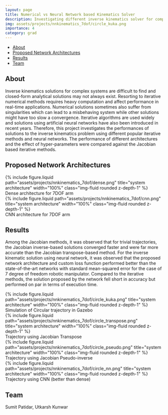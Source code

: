 ```yaml
---
layout: page
title: Numerical vs Neural Network based Kinematics Solver
description: Investigating different inverse kinematics solver for complex manipulators
img: assets/projects/nnkinematics_7dof/circle_kuka.png
importance: 4
category: grad
---
```


- [About](#about)
- [Proposed Network Architectures](#proposed-network-architectures)
- [Results](#results)
- [Team](#team)

## About

Inverse kinematics solutions for complex systems are difficult to find and
closed-form analytical solutions may not always exist. Resorting to iterative
numerical methods requires heavy computation and affect performance in
real-time applications. Numerical solutions sometimes also suffer from
singularities which can lead to a misbehaving system while other solutions
might have too slow a convergence. Iterative algorithms are used widely and
solutions using artificial neural networks have also been introduced in recent
years. Therefore, this project investigates the performances of solutions to
the inverse kinematics problem using different popular iterative methods and
neural networks. The performance of different architectures and the effect of
hyper-parameters were compared against the Jacobian based iterative methods.

## Proposed Network Architectures

<div class="row justify-content-md-center">
    <div class="col-sm-6 text-center">
        {% include
    figure.liquid path="assets/projects/nnkinematics_7dof/dense.png"
    title="system architecture" width="100%" class="img-fluid rounded
    z-depth-1" %}
        <div class="caption"> Dense architecture for 7DOF arm </div>
    </div>
    <div class="col-sm-6 text-center">
        {% include
    figure.liquid path="assets/projects/nnkinematics_7dof/cnn.png"
    title="system architecture" width="100%" class="img-fluid rounded
    z-depth-1" %}
        <div class="caption"> CNN architecture for 7DOF arm </div>
    </div>
</div>

## Results

Among the Jacobian methods, it was observed that for trivial trajectories, the
Jacobian inverse-based solutions converged faster and were far more accurate
than the Jacobian transpose-based method. For the inverse kinematic solution
using neural network, it was observed that the proposed network architecture
and custom loss function performed better than the state-of-the-art networks
with standard mean-squared error for the case of 7 degree of freedom robotic
manipulator. Compared to the iterative methods, the solution proposed by the
network fell short in accuracy but performed on par in terms of execution time.

<div class="row justify-content-md-center">
    <div class="col-sm-4 text-center">
        {% include
    figure.liquid path="assets/projects/nnkinematics_7dof/circle_kuka.png"
    title="system architecture" width="100%" class="img-fluid rounded
    z-depth-1" %}
        <div class="caption"> Simulation of Circular trajectory in Gazebo </div>
    </div>
    <div class="col-sm-6 text-center">
        {% include
    figure.liquid path="assets/projects/nnkinematics_7dof/circle_transpose.png"
    title="system architecture" width="100%" class="img-fluid rounded
    z-depth-1" %}
        <div class="caption"> Trajectory using Jacobian Transpose </div>
    </div>
    <div class="col-sm-6 text-center">
        {% include
    figure.liquid path="assets/projects/nnkinematics_7dof/circle_pseudo.png"
    title="system architecture" width="100%" class="img-fluid rounded
    z-depth-1" %}
        <div class="caption"> Trajectory using Jacobian Pseudo-inverse </div>
    </div>
    <div class="col-sm-6 text-center">
        {% include
    figure.liquid path="assets/projects/nnkinematics_7dof/circle_nn.png"
    title="system architecture" width="100%" class="img-fluid rounded
    z-depth-1" %}
        <div class="caption"> Trajectory using CNN (better than dense)</div>
    </div>
</div>

## Team

Sumit Patidar, Utkarsh Kunwar
